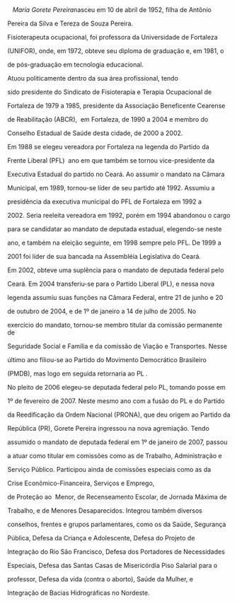 

 



   *Maria Gorete Pereira*nasceu em 10 de abril de 1952, filha de Antônio

Pereira da Silva e Tereza de Souza Pereira.



Fisioterapeuta ocupacional, foi professora da Universidade de Fortaleza

(UNIFOR), onde, em 1972, obteve seu diploma de graduação e, em 1981, o

de pós-graduação em tecnologia educacional. 



Atuou politicamente dentro da sua área profissional, tendo

sido presidente do Sindicato de Fisioterapia e Terapia Ocupacional de

Fortaleza de 1979 a 1985, presidente da Associação Beneficente Cearense

de Reabilitação (ABCR),  em Fortaleza, de 1990 a 2004 e membro do

Conselho Estadual de Saúde desta cidade, de 2000 a 2002.



Em 1988 se elegeu vereadora por Fortaleza na legenda do Partido da

Frente Liberal (PFL)  ano em que também se tornou vice-presidente da

Executiva Estadual do partido no Ceará. Ao assumir o mandato na Câmara

Municipal, em 1989, tornou-se líder de seu partido até 1992. Assumiu a

presidência da executiva municipal do PFL de Fortaleza em 1992 a

2002. Seria reeleita vereadora em 1992, porém em 1994 abandonou o cargo

para se candidatar ao mandato de deputada estadual, elegendo-se neste

ano, e também na eleição seguinte, em 1998 sempre pelo PFL. De 1999 a

2001 foi líder de sua bancada na Assembléia Legislativa do Ceará.



Em 2002, obteve uma suplência para o mandato de deputada federal pelo

Ceará. Em 2004 transferiu-se para o Partido Liberal (PL), e nessa nova

legenda assumiu suas funções na Câmara Federal, entre 21 de junho e 20

de outubro de 2004, e de 1º de janeiro a 14 de julho de 2005. No

exercício do mandato, tornou-se membro titular da comissão permanente de

Seguridade Social e Família e da comissão de Viação e Transportes. Nesse

último ano filiou-se ao Partido do Movimento Democrático Brasileiro

(PMDB), mas logo em seguida retornaria ao PL .



No pleito de 2006 elegeu-se deputada federal pelo PL, tomando posse em

1º de fevereiro de 2007. Neste mesmo ano com a fusão do PL e do Partido

da Reedificação da Ordem Nacional (PRONA), que deu origem ao Partido da

República (PR), Gorete Pereira ingressou na nova agremiação. Tendo

assumido o mandato de deputada federal em 1º de janeiro de 2007, passou

a atuar como titular em comissões como as de Trabalho, Administração e

Serviço Público. Participou ainda de comissões especiais como as da

Crise Econômico-Financeira, Serviços e Emprego,  



de Proteção ao  Menor, de Recenseamento Escolar, de Jornada Máxima de

Trabalho, e de Menores Desaparecidos. Integrou também diversos

conselhos, frentes e grupos parlamentares, como os da Saúde, Segurança

Pública, Defesa da Criança e Adolescente, Defesa do Projeto de

Integração do Rio São Francisco, Defesa dos Portadores de Necessidades

Especiais, Defesa das Santas Casas de Misericórdia Piso Salarial para o

professor, Defesa da vida (contra o aborto), Saúde da Mulher, e

Integração de Bacias Hidrográficas no Nordeste.



 



 



